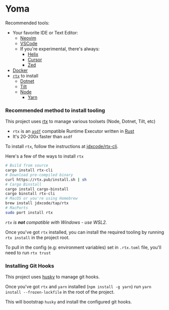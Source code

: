 # Yoma

Recommended tools:
* Your favorite IDE or Text Editor:
  * [Neovim](https://neovim.io/)
  * [VSCode](https://code.visualstudio.com/)
  * If you're experimental, there's always:
    * [Helix](https://helix-editor.com/)
    * [Cursor](https://www.cursor.so/)
    * [Zed](https://zed.dev/)
* [Docker](https://www.docker.com/)
* [`rtx`](https://rtx.pub/) to install
  * [Dotnet](https://dotnet.microsoft.com/)
  * [Tilt](https://tilt.dev/)
  * [Node](https://nodejs.org/en/)
    * [Yarn](https://yarnpkg.com/)

### Recommended method to install tooling
This project uses [rtx](https://rtx.pub/) to manage various toolsets (Node, Dotnet, Tilt, etc)
* `rtx` is an [`asdf`](https://asdf-vm.com/) compatible Runtime Executor written in [Rust](https://www.rust-lang.org/)
* It's 20-200x faster than `asdf`

To install `rtx`, follow the instructions at [jdxcode/rtx-cli](https://github.com/jdxcode/rtx#installation).

Here's a few of the ways to install `rtx`
```sh
# Build from source
cargo install rtx-cli
# Download pre-compiled binary
curl https://rtx.pub/install.sh | sh
# Cargo Binstall
cargo install cargo-binstall
cargo binstall rtx-cli
# MacOS or you're using Homebrew
brew install jdxcode/tap/rtx
# MacPorts
sudo port install rtx
```
*`rtx` is **not** compatible with Windows - use WSL2.*

Once you've got `rtx` installed, you can install the required tooling by running `rtx install` in the project root.

To pull in the config (e.g: environment variables) set in `.rtx.toml` file, you'll need to run `rtx trust`

### Installing Git Hooks
This project uses [husky](https://typicode.github.io/husky/#/) to manage git hooks.

Once you've got `rtx` and `yarn` installed (`npm install -g yarn`) run `yarn install --frozen-lockfile` in the root of the project.

This will bootstrap `husky` and install the configured git hooks.
